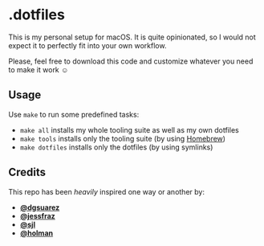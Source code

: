 # .dotfiles

This is my personal setup for macOS. It is quite opinionated, so I would not expect it to perfectly fit into your own workflow.

Please, feel free to download this code and customize whatever you need to make it work :relaxed:

## Usage

Use `make` to run some predefined tasks:

* `make all` installs my whole tooling suite as well as my own dotfiles
* `make tools` installs only the tooling suite (by using [Homebrew](https://brew.sh))
* `make dotfiles` installs only the dotfiles (by using symlinks)

## Credits

This repo has been _heavily_ inspired one way or another by:

* **[@dgsuarez](https://github.com/dgsuarez/.dotfiles)**
* **[@jessfraz](https://github.com/jessfraz/dotfiles)**
* **[@sjl](https://bitbucket.org/sjl/dotfiles)**
* **[@holman](https://github.com/holman/dotfiles)**
